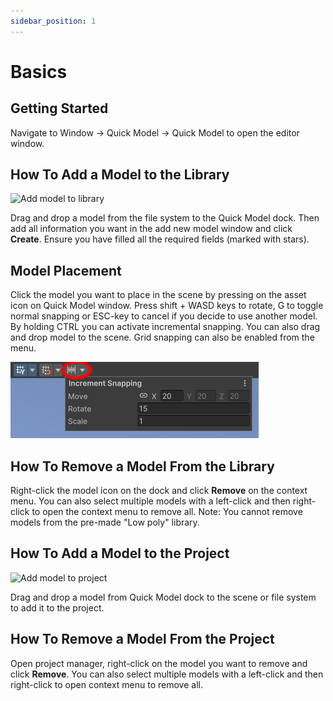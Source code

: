 ```yaml
---
sidebar_position: 1
---
```


# Basics

## Getting Started
Navigate to Window -> Quick Model -> Quick Model to open the editor window.

## How To Add a Model to the Library
![Add model to library](./img/addModelToLibrary.png)

Drag and drop a model from the file system to the Quick Model dock. Then add all information you want in the add new model window and click **Create**. Ensure you have filled all the required fields (marked with stars).

## Model Placement
Click the model you want to place in the scene by pressing on the asset icon on Quick Model window. Press shift + WASD keys to rotate, G to toggle normal snapping or ESC-key to cancel if you decide to use another model.
By holding CTRL you can activate incremental snapping. You can also drag and drop model to the scene. Grid snapping can also be enabled from the menu.

![Incremental snapping](./img/incrementalSnapping.png)

## How To Remove a Model From the Library
Right-click the model icon on the dock and click **Remove** on the context menu.
You can also select multiple models with a left-click and then right-click to open the context menu to remove all.
Note: You cannot remove models from the pre-made "Low poly" library.

## How To Add a Model to the Project
![Add model to project](./img/addModelToProject.png)

Drag and drop a model from Quick Model dock to the scene or file system to add it to the project.

## How To Remove a Model From the Project
Open project manager, right-click on the model you want to remove and click **Remove**.
You can also select multiple models with a left-click and then right-click to open context menu to remove all.

